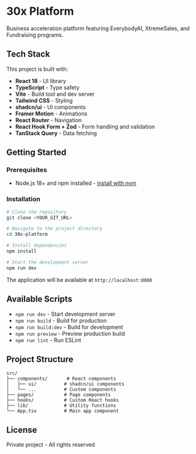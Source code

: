 # 30x Platform

Business acceleration platform featuring EverybodyAI, XtremeSales, and Fundraising programs.

## Tech Stack

This project is built with:

- **React 18** - UI library
- **TypeScript** - Type safety
- **Vite** - Build tool and dev server
- **Tailwind CSS** - Styling
- **shadcn/ui** - UI components
- **Framer Motion** - Animations
- **React Router** - Navigation
- **React Hook Form + Zod** - Form handling and validation
- **TanStack Query** - Data fetching

## Getting Started

### Prerequisites

- Node.js 18+ and npm installed - [install with nvm](https://github.com/nvm-sh/nvm#installing-and-updating)

### Installation

```sh
# Clone the repository
git clone <YOUR_GIT_URL>

# Navigate to the project directory
cd 30x-platform

# Install dependencies
npm install

# Start the development server
npm run dev
```

The application will be available at `http://localhost:8080`

## Available Scripts

- `npm run dev` - Start development server
- `npm run build` - Build for production
- `npm run build:dev` - Build for development
- `npm run preview` - Preview production build
- `npm run lint` - Run ESLint

## Project Structure

```
src/
├── components/       # React components
│   ├── ui/          # shadcn/ui components
│   └── ...          # Custom components
├── pages/           # Page components
├── hooks/           # Custom React hooks
├── lib/             # Utility functions
└── App.tsx          # Main app component
```

## License

Private project - All rights reserved
